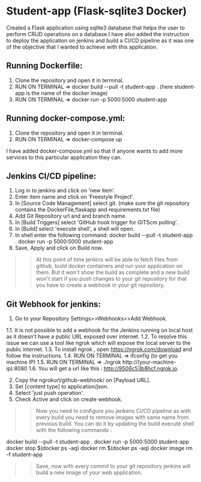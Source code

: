 # Student-app (Flask-sqlite3 Docker)
Created a Flask application using sqlite3 database that helps the user to perform CRUD operations on a database.I have also added the instruction to deploy the application on jenkins and build a CI/CD pipeline as it was one of the objective that I wanted to achieve with this application.

## Running Dockerfile:
1. Clone the repository and open it in terminal.
2. RUN ON TERMINAL => docker build --pull -t student-app .   (here student-app is the name of the docker image)
3. RUN ON TERMINAL => docker run -p 5000:5000 student-app

## Running docker-compose.yml:
1. Clone the repository and open it in terminal.
2. RUN ON TERMINAL => docker-compose up 

I have added docker-compose.yml so that if anyone wants to add more services to this particular application they can.

## Jenkins CI/CD pipeline:
1. Log in to jenkins and click on 'new item'.
2. Enter item name and click on 'Freestyle Project'.
3. In [Source Code Management] select git. (make sure the git repository contains the DockerFile,flaskapp and requirements.txt file)
4. Add Git Repository url and and branch name.
5. In [Build Triggers] select 'GitHub hook trigger for GITScm polling'. 
6. In [Build] select 'execute shell', a shell will open.
7. In shell enter the following command:
      docker build --pull -t student-app .
      docker run -p 5000:5000 student-app
8. Save, Apply and click on Build now.

>> At this point of time jenkins will be able to fetch files from github, build docker containers and run your application on them. But it won't show the build as complete and a new build won't start if you push changes to your git repository for that you have to create a webhook in your git repository.

## Git Webhook for jenkins:
1. Go to your Repository Settings>>Webhooks>>Add Webhook.

1.1. It is not possible to add a webhook for the Jenkins running on local host as it doesn’t have a public URL exposed over internet. 
1.2. To resolve this issue we can use a tool like ngrok which will expose the local server to the public internet.
1.3. To install ngrok , open https://ngrok.com/download and follow the instructions.
1.4.  RUN ON TERMINAL => ifconfig (to get you machine IP)
1.5.  RUN ON TERMINAL => ./ngrok http://(your-machine-ip):8080
1.6.  You will get a url like this : http://9506c53b8hcf.ngrok.io.
  
2. Copy the ngrokurl/github-webhook/ on [Payload URL].
3. Set [content type] to application/json.
4. Select 'just push operation'.
5. Check Active and click on create webhook.

>> Now you need to configure you jenkens CI/CD pipeline as with every build you need to remove images with same name from previous build. You can do it by updating the build execute shell with the following commands :

docker build --pull -t student-app .
docker run -p 5000:5000 student-app
docker stop $(docker ps -aq)
docker rm $(docker ps -aq)
docker image rm -f student-app

>> Save, now with every commit to your git repository jenkins will build a new image of your web application.





